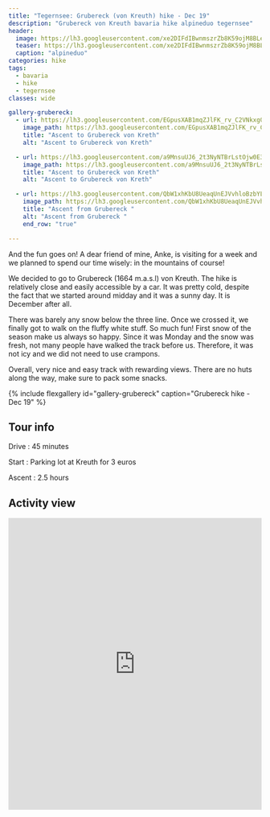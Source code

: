 ```yaml
---
title: "Tegernsee: Grubereck (von Kreuth) hike - Dec 19"
description: "Grubereck von Kreuth bavaria hike alpineduo tegernsee"
header:
  image: https://lh3.googleusercontent.com/xe2DIFdIBwnmszrZb8K59ojM8BLecj3DcPgz7MS5K1zqt8jBQcBRT870zQAvTap6XardvaD6lMdNJb-Mg0i6JWOu8P6tJ0A_40B5hkePfdSqp4LbYc1LiQNxn5ix8w36Iyn6ki_AbBJO6eZmDllcU34TD5rHKY-762zVg_EK9sVp6-0I0YCzQnick-efWhgOKkPgV-iczH33N-6FdrKH87OL8jThhYgaf3yvbG7OuUA-6AupnknZDCR4XwZnAr5bj053rUqq-g_rDFrYZ_4ZX_YgxcunlBTavCjVOw5vnOzyCUDRMtFiw6agfSG2213HxChMbHQpxBDctHZZnmyDq-3mh6P4e--3ebFlRV1EPhstYwz2_i9HBxcQdG3K23Xn7SR4qSOgXKRaiztyBg-IsBKxTHnZpokl2R5q1S_SmsuxxNlt5bb7UdWMs-IcCZn71h_N7KczUCqtajGEO5_j2OSKgej5V-At0G3D-CMjO_JUs8_WLwcYSLnFBNC_dgDA36KB_YHihrby2DKLzSZOgbGTHZpOjzbSQdViiXOi4lSOr0bh43o5ifgM-ZxfeviAnIMJwL9o83snqwUGWiGuqoAMd-uxfO4BQWyFriyDC63zVlWBVc5uaiXgtKKF-iZymTN0-Yl5VUFzyB-PRjDOtNXg7MXY-BNxI4nBxn5ybFCMXsx4uehJl5FL3rHtJl66uo6qlG3xpgbDCOu1PPPE96YTEkY1Qvg-LLy0oTaFreHDRLI=w952-h714-no
  teaser: https://lh3.googleusercontent.com/xe2DIFdIBwnmszrZb8K59ojM8BLecj3DcPgz7MS5K1zqt8jBQcBRT870zQAvTap6XardvaD6lMdNJb-Mg0i6JWOu8P6tJ0A_40B5hkePfdSqp4LbYc1LiQNxn5ix8w36Iyn6ki_AbBJO6eZmDllcU34TD5rHKY-762zVg_EK9sVp6-0I0YCzQnick-efWhgOKkPgV-iczH33N-6FdrKH87OL8jThhYgaf3yvbG7OuUA-6AupnknZDCR4XwZnAr5bj053rUqq-g_rDFrYZ_4ZX_YgxcunlBTavCjVOw5vnOzyCUDRMtFiw6agfSG2213HxChMbHQpxBDctHZZnmyDq-3mh6P4e--3ebFlRV1EPhstYwz2_i9HBxcQdG3K23Xn7SR4qSOgXKRaiztyBg-IsBKxTHnZpokl2R5q1S_SmsuxxNlt5bb7UdWMs-IcCZn71h_N7KczUCqtajGEO5_j2OSKgej5V-At0G3D-CMjO_JUs8_WLwcYSLnFBNC_dgDA36KB_YHihrby2DKLzSZOgbGTHZpOjzbSQdViiXOi4lSOr0bh43o5ifgM-ZxfeviAnIMJwL9o83snqwUGWiGuqoAMd-uxfO4BQWyFriyDC63zVlWBVc5uaiXgtKKF-iZymTN0-Yl5VUFzyB-PRjDOtNXg7MXY-BNxI4nBxn5ybFCMXsx4uehJl5FL3rHtJl66uo6qlG3xpgbDCOu1PPPE96YTEkY1Qvg-LLy0oTaFreHDRLI=w800-h300-no
  caption: "alpineduo"
categories: hike
tags: 
  - bavaria
  - hike 
  - tegernsee
classes: wide

gallery-grubereck:
  - url: https://lh3.googleusercontent.com/EGpusXAB1mqZJlFK_rv_C2VNkxg080Oyfl-9yUo-mxAYSlIROiR-yc1PXQ9RuzpPh6h703qVOnn9hKrBZa0-6cIcltrXcKkTA7_1CSwOjez9uWP9Wz6h3FTh-36EOEwnFhtVeREuRyShlFsV-u7CzoN-IZ_FkcKGvESiZf_dJuQUflURDS815XCSDGwwgS9C06q4EDac7qtHV20ABx_VcjQKk4TqW8CxWjYFl9CzhCADuJ9Ovb3cGC0kdEWY6_gcY1_DaCsBJzXq0OQfWoXZtTBxiDiQd8RhanDSU7RsWhUZOBdiz5JzR09DgAmMT_UYrlZgazEBY5i1LSMa927x3BpaaV54qf0rebQy7kLGwP0fr2pd0MhtysWyjVjiEmVUYX6MaQoPcof-C2ppMCuXji1BwKNDSmzvz3QDzeb6eRZCswzjPX258XJIZ1zjjXS2dOmHq3RcsGcXeNyvBukws5x4XiT3U10N7a7kITJOzgl1_WE1FgDl3lMzBbj8c0DjL-Za74jPe_xyOjfQ7XvvIKEK_UbVVSe-6J0l5GH3dGZEnqsztmyr8qbTYmiciCFvqfN40zPeaOVy7iZWmq1QrzMiNed3r5ZWxNfZXJJP25C2goC69bdCGWOPF5oHketpjx5V7SclQNHkG44aBcihra9HIcVzIRGG9iTXjCbNLmXVok6zczCJQDno_AH69C03j9qneeGtmbQH5mWKmuF-M7IK10RR1eWCUAjQbl_Qjw4oAms=w726-h967-no
    image_path: https://lh3.googleusercontent.com/EGpusXAB1mqZJlFK_rv_C2VNkxg080Oyfl-9yUo-mxAYSlIROiR-yc1PXQ9RuzpPh6h703qVOnn9hKrBZa0-6cIcltrXcKkTA7_1CSwOjez9uWP9Wz6h3FTh-36EOEwnFhtVeREuRyShlFsV-u7CzoN-IZ_FkcKGvESiZf_dJuQUflURDS815XCSDGwwgS9C06q4EDac7qtHV20ABx_VcjQKk4TqW8CxWjYFl9CzhCADuJ9Ovb3cGC0kdEWY6_gcY1_DaCsBJzXq0OQfWoXZtTBxiDiQd8RhanDSU7RsWhUZOBdiz5JzR09DgAmMT_UYrlZgazEBY5i1LSMa927x3BpaaV54qf0rebQy7kLGwP0fr2pd0MhtysWyjVjiEmVUYX6MaQoPcof-C2ppMCuXji1BwKNDSmzvz3QDzeb6eRZCswzjPX258XJIZ1zjjXS2dOmHq3RcsGcXeNyvBukws5x4XiT3U10N7a7kITJOzgl1_WE1FgDl3lMzBbj8c0DjL-Za74jPe_xyOjfQ7XvvIKEK_UbVVSe-6J0l5GH3dGZEnqsztmyr8qbTYmiciCFvqfN40zPeaOVy7iZWmq1QrzMiNed3r5ZWxNfZXJJP25C2goC69bdCGWOPF5oHketpjx5V7SclQNHkG44aBcihra9HIcVzIRGG9iTXjCbNLmXVok6zczCJQDno_AH69C03j9qneeGtmbQH5mWKmuF-M7IK10RR1eWCUAjQbl_Qjw4oAms=w300-h400-no
    title: "Ascent to Grubereck von Kreth"
    alt: "Ascent to Grubereck von Kreth"

  - url: https://lh3.googleusercontent.com/a9MnsuUJ6_2t3NyNTBrLstOjw0E3_-VwKH3cXmWrt7yCn7Mte3WTootRV5vQnXPCJGoLWS9RaSpcatqcGES_RXD-pZyEdDK1OuWY1E1UzDV2YfuC026jU8d7pbP-m7HXtoXu3GY87tIfKBQq0dgBKeAnnzMPZq9jBe1knxToDI44ksqx0rn1QeWeIfpSiVpNfqhiImx3GeBAh8ongMWaUWARYPFnimao9E52q8wq7TpvYZrGAvILxTC618_9FiZH6V58a1HI_8JML46SZyavdBIRrQ4JPHHiKlJfoLKWUWUc5ayCtZH-by2spEnorvrhP9la-odz7F5C3fE1IKGI3a96vqu63unyS3-6ugbY4Q4PKBZYPteyjnGpQI-IeGBcdsBQKHvuQuaK-Klub_NSy-QkYj7IUqubqi7CqqWu0avQP3XeioNAAyqmdBMCaRzejJhrAzOeD1g_prpoWATsamQqN_F14_Wti2iiZ6dgVue_tHa4mx07N06wYNDqswohg8nX59QUYwvNBFNTbm8BJAE8nrCAAXBpH_cI2dF5iq-l4nn5N-RzuxpGppt2ZV4qfn6QJMGN5ofTnOX5gtEnZV7hBulq6c7k7b5Cj5VWgi_2rGNlqT2nKik_ROUentt3-LDYYpMc46S1xHSGN9yLfyvyvQK6iwEce10FTvS_kjjDYVbY6csqbu4R1GK9zBLLi2vGo-9rKqsMn8b02dLFggr4stnrR1vu63y24KW_91pDbko=w952-h714-no
    image_path: https://lh3.googleusercontent.com/a9MnsuUJ6_2t3NyNTBrLstOjw0E3_-VwKH3cXmWrt7yCn7Mte3WTootRV5vQnXPCJGoLWS9RaSpcatqcGES_RXD-pZyEdDK1OuWY1E1UzDV2YfuC026jU8d7pbP-m7HXtoXu3GY87tIfKBQq0dgBKeAnnzMPZq9jBe1knxToDI44ksqx0rn1QeWeIfpSiVpNfqhiImx3GeBAh8ongMWaUWARYPFnimao9E52q8wq7TpvYZrGAvILxTC618_9FiZH6V58a1HI_8JML46SZyavdBIRrQ4JPHHiKlJfoLKWUWUc5ayCtZH-by2spEnorvrhP9la-odz7F5C3fE1IKGI3a96vqu63unyS3-6ugbY4Q4PKBZYPteyjnGpQI-IeGBcdsBQKHvuQuaK-Klub_NSy-QkYj7IUqubqi7CqqWu0avQP3XeioNAAyqmdBMCaRzejJhrAzOeD1g_prpoWATsamQqN_F14_Wti2iiZ6dgVue_tHa4mx07N06wYNDqswohg8nX59QUYwvNBFNTbm8BJAE8nrCAAXBpH_cI2dF5iq-l4nn5N-RzuxpGppt2ZV4qfn6QJMGN5ofTnOX5gtEnZV7hBulq6c7k7b5Cj5VWgi_2rGNlqT2nKik_ROUentt3-LDYYpMc46S1xHSGN9yLfyvyvQK6iwEce10FTvS_kjjDYVbY6csqbu4R1GK9zBLLi2vGo-9rKqsMn8b02dLFggr4stnrR1vu63y24KW_91pDbko=w400-h300-no
    title: "Ascent to Grubereck von Kreth"
    alt: "Ascent to Grubereck von Kreth"

  - url: https://lh3.googleusercontent.com/QbW1xhKbU8UeaqUnEJVvhloBzbYLwQBlxe40whTNwbw8dKhQnOQUZjEa-0U33KVcYFkbAguV35akqR-yNd1Aymk_dQVPSNjBkvjv0g9DMj3lw1cRw4g3fdsBi3CiHp4SYKzPx6r0ojNLhWBtZdE6suhpgU_oS3uFMjLIDn6YV9pPkwLIRJRd08cvT-sIhQ7QqBULGMxpU1H7dajytpmRBKw4O2wd_dtB3lq3NWIvSKXeQhE-9R_VqVgMnETwei1i_rcWQUg4Z6Xz4AXWMEIadIlkAPLVgNkjPdnZHvzqL3NBs0YEjmAJmnmfZqGvWa6pL_vnn4e7n286caX9MtPc7Phx0ptSqUJPF2JSJKixQ7BDb_quKS2ycYKfb2dLf6voxpSh9eroNcElzu-3le2PpxJE_KWDqBI5zp2qvDnMdXDBPtp_a3OkDXGuEqpxrFGDPtK1Y2wPXTG5G8bZX8D5FaiYhh8AdzSBrieQUO29F_UQbk97JYCAi1cz19wRx1Db8PF4yVhZy-7lccBrStuXN3CFY96Er4Fz1uX5hxEGDRmvhDH61Nlsf9vTO6Xv845aedqoqiXpdAvKA2Bpipw8WWBHzptp2dKx-_L3NMWb5ChgrEbuZOSKab2PZbh_7TfjZz9XS2j9-PwlLIOM6GipUnK3-JwB_FZWxg1OSYm3nmUaqng5k0FhdiZjtdTWOUE44J7tq0E2A9RV-YnYlvpe1I0v3I0hw_ihDFoERSVkpl2YDp0=w952-h714-no
    image_path: https://lh3.googleusercontent.com/QbW1xhKbU8UeaqUnEJVvhloBzbYLwQBlxe40whTNwbw8dKhQnOQUZjEa-0U33KVcYFkbAguV35akqR-yNd1Aymk_dQVPSNjBkvjv0g9DMj3lw1cRw4g3fdsBi3CiHp4SYKzPx6r0ojNLhWBtZdE6suhpgU_oS3uFMjLIDn6YV9pPkwLIRJRd08cvT-sIhQ7QqBULGMxpU1H7dajytpmRBKw4O2wd_dtB3lq3NWIvSKXeQhE-9R_VqVgMnETwei1i_rcWQUg4Z6Xz4AXWMEIadIlkAPLVgNkjPdnZHvzqL3NBs0YEjmAJmnmfZqGvWa6pL_vnn4e7n286caX9MtPc7Phx0ptSqUJPF2JSJKixQ7BDb_quKS2ycYKfb2dLf6voxpSh9eroNcElzu-3le2PpxJE_KWDqBI5zp2qvDnMdXDBPtp_a3OkDXGuEqpxrFGDPtK1Y2wPXTG5G8bZX8D5FaiYhh8AdzSBrieQUO29F_UQbk97JYCAi1cz19wRx1Db8PF4yVhZy-7lccBrStuXN3CFY96Er4Fz1uX5hxEGDRmvhDH61Nlsf9vTO6Xv845aedqoqiXpdAvKA2Bpipw8WWBHzptp2dKx-_L3NMWb5ChgrEbuZOSKab2PZbh_7TfjZz9XS2j9-PwlLIOM6GipUnK3-JwB_FZWxg1OSYm3nmUaqng5k0FhdiZjtdTWOUE44J7tq0E2A9RV-YnYlvpe1I0v3I0hw_ihDFoERSVkpl2YDp0=w400-h300-no
    title: "Ascent from Grubereck "
    alt: "Ascent from Grubereck "
    end_row: "true"

---
```


And the fun goes on! A dear friend of mine, Anke, is visiting for a week and we planned to spend our time wisely: in the mountains of course!

We decided to go to Grubereck (1664 m.a.s.l) von Kreuth. The hike is relatively close and easily accessible by a car. It was pretty cold, despite the fact that we started around midday and it was a sunny day. It is December after all. 

There was barely any snow below the three line. Once we crossed it, we finally got to walk on the fluffy white stuff. So much fun! First snow of the season make us always so happy. Since it was Monday and the snow was fresh, not many people have walked the track before us. Therefore, it was not icy and we did not need to use crampons. 

Overall, very nice and easy track with rewarding views. There are no huts along the way, make sure to pack some snacks.
 
{% include flexgallery id="gallery-grubereck" caption="Grubereck hike - Dec 19" %}

## Tour info

Drive
: 45 minutes

Start
: Parking lot at Kreuth for 3 euros

Ascent
: 2.5 hours

## Activity view

<iframe src="https://www.komoot.com/tour/105310204/embed?profile=1" width="100%" height="580" frameborder="0" scrolling="no"></iframe>
